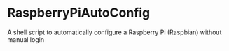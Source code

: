 # RaspberryPiAutoConfig
A shell script to automatically configure a Raspberry Pi (Raspbian) without manual login

